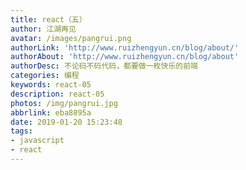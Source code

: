 ```yaml
---
title: react（五）
author: 江湖再见
avatar: /images/pangrui.png
authorLink: 'http://www.ruizhengyun.cn/blog/about/'
authorAbout: 'http://www.ruizhengyun.cn/blog/about'
authorDesc: 不论码不码代码，都要做一枚快乐的前端
categories: 编程
keywords: react-05
description: react-05
photos: /img/pangrui.jpg
abbrlink: eba8895a
date: 2019-01-20 15:23:48
tags:
- javascript
- react
---
```


